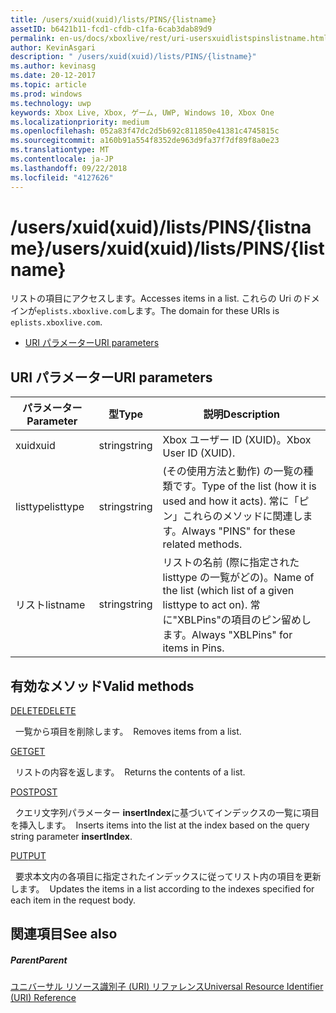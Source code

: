 ```yaml
---
title: /users/xuid(xuid)/lists/PINS/{listname}
assetID: b6421b11-fcd1-cfdb-c1fa-6cab3dab89d9
permalink: en-us/docs/xboxlive/rest/uri-usersxuidlistspinslistname.html
author: KevinAsgari
description: " /users/xuid(xuid)/lists/PINS/{listname}"
ms.author: kevinasg
ms.date: 20-12-2017
ms.topic: article
ms.prod: windows
ms.technology: uwp
keywords: Xbox Live, Xbox, ゲーム, UWP, Windows 10, Xbox One
ms.localizationpriority: medium
ms.openlocfilehash: 052a83f47dc2d5b692c811850e41381c4745815c
ms.sourcegitcommit: a160b91a554f8352de963d9fa37f7df89f8a0e23
ms.translationtype: MT
ms.contentlocale: ja-JP
ms.lasthandoff: 09/22/2018
ms.locfileid: "4127626"
---
```

# <a name="usersxuidxuidlistspinslistname"></a><span data-ttu-id="cdd1e-104">/users/xuid(xuid)/lists/PINS/{listname}</span><span class="sxs-lookup"><span data-stu-id="cdd1e-104">/users/xuid(xuid)/lists/PINS/{listname}</span></span>
<span data-ttu-id="cdd1e-105">リストの項目にアクセスします。</span><span class="sxs-lookup"><span data-stu-id="cdd1e-105">Accesses items in a list.</span></span> <span data-ttu-id="cdd1e-106">これらの Uri のドメインが`eplists.xboxlive.com`します。</span><span class="sxs-lookup"><span data-stu-id="cdd1e-106">The domain for these URIs is `eplists.xboxlive.com`.</span></span>
 
  * [<span data-ttu-id="cdd1e-107">URI パラメーター</span><span class="sxs-lookup"><span data-stu-id="cdd1e-107">URI parameters</span></span>](#ID4EV)
 
<a id="ID4EV"></a>

 
## <a name="uri-parameters"></a><span data-ttu-id="cdd1e-108">URI パラメーター</span><span class="sxs-lookup"><span data-stu-id="cdd1e-108">URI parameters</span></span>
 
| <span data-ttu-id="cdd1e-109">パラメーター</span><span class="sxs-lookup"><span data-stu-id="cdd1e-109">Parameter</span></span>| <span data-ttu-id="cdd1e-110">型</span><span class="sxs-lookup"><span data-stu-id="cdd1e-110">Type</span></span>| <span data-ttu-id="cdd1e-111">説明</span><span class="sxs-lookup"><span data-stu-id="cdd1e-111">Description</span></span>| 
| --- | --- | --- | 
| <span data-ttu-id="cdd1e-112">xuid</span><span class="sxs-lookup"><span data-stu-id="cdd1e-112">xuid</span></span>| <span data-ttu-id="cdd1e-113">string</span><span class="sxs-lookup"><span data-stu-id="cdd1e-113">string</span></span>| <span data-ttu-id="cdd1e-114">Xbox ユーザー ID (XUID)。</span><span class="sxs-lookup"><span data-stu-id="cdd1e-114">Xbox User ID (XUID).</span></span>| 
| <span data-ttu-id="cdd1e-115">listtype</span><span class="sxs-lookup"><span data-stu-id="cdd1e-115">listtype</span></span>| <span data-ttu-id="cdd1e-116">string</span><span class="sxs-lookup"><span data-stu-id="cdd1e-116">string</span></span>| <span data-ttu-id="cdd1e-117">(その使用方法と動作) の一覧の種類です。</span><span class="sxs-lookup"><span data-stu-id="cdd1e-117">Type of the list (how it is used and how it acts).</span></span> <span data-ttu-id="cdd1e-118">常に「ピン」これらのメソッドに関連します。</span><span class="sxs-lookup"><span data-stu-id="cdd1e-118">Always "PINS" for these related methods.</span></span>| 
| <span data-ttu-id="cdd1e-119">リスト</span><span class="sxs-lookup"><span data-stu-id="cdd1e-119">listname</span></span>| <span data-ttu-id="cdd1e-120">string</span><span class="sxs-lookup"><span data-stu-id="cdd1e-120">string</span></span>| <span data-ttu-id="cdd1e-121">リストの名前 (際に指定された listtype の一覧がどの)。</span><span class="sxs-lookup"><span data-stu-id="cdd1e-121">Name of the list (which list of a given listtype to act on).</span></span> <span data-ttu-id="cdd1e-122">常に"XBLPins"の項目のピン留めします。</span><span class="sxs-lookup"><span data-stu-id="cdd1e-122">Always "XBLPins" for items in Pins.</span></span>| 
  
<a id="ID4EGC"></a>

 
## <a name="valid-methods"></a><span data-ttu-id="cdd1e-123">有効なメソッド</span><span class="sxs-lookup"><span data-stu-id="cdd1e-123">Valid methods</span></span>

[<span data-ttu-id="cdd1e-124">DELETE</span><span class="sxs-lookup"><span data-stu-id="cdd1e-124">DELETE</span></span>](uri-usersxuidlistspinslistnamedelete.md)

<span data-ttu-id="cdd1e-125">&nbsp;&nbsp;一覧から項目を削除します。</span><span class="sxs-lookup"><span data-stu-id="cdd1e-125">&nbsp;&nbsp;Removes items from a list.</span></span>

[<span data-ttu-id="cdd1e-126">GET</span><span class="sxs-lookup"><span data-stu-id="cdd1e-126">GET</span></span>](uri-usersxuidlistspinslistnameget.md)

<span data-ttu-id="cdd1e-127">&nbsp;&nbsp;リストの内容を返します。</span><span class="sxs-lookup"><span data-stu-id="cdd1e-127">&nbsp;&nbsp;Returns the contents of a list.</span></span>

[<span data-ttu-id="cdd1e-128">POST</span><span class="sxs-lookup"><span data-stu-id="cdd1e-128">POST</span></span>](uri-usersxuidlistspinslistnamepost.md)

<span data-ttu-id="cdd1e-129">&nbsp;&nbsp;クエリ文字列パラメーター **insertIndex**に基づいてインデックスの一覧に項目を挿入します。</span><span class="sxs-lookup"><span data-stu-id="cdd1e-129">&nbsp;&nbsp;Inserts items into the list at the index based on the query string parameter **insertIndex**.</span></span>

[<span data-ttu-id="cdd1e-130">PUT</span><span class="sxs-lookup"><span data-stu-id="cdd1e-130">PUT</span></span>](uri-usersxuidlistspinslistnameput.md)

<span data-ttu-id="cdd1e-131">&nbsp;&nbsp;要求本文内の各項目に指定されたインデックスに従ってリスト内の項目を更新します。</span><span class="sxs-lookup"><span data-stu-id="cdd1e-131">&nbsp;&nbsp;Updates the items in a list according to the indexes specified for each item in the request body.</span></span>
 
<a id="ID4EZC"></a>

 
## <a name="see-also"></a><span data-ttu-id="cdd1e-132">関連項目</span><span class="sxs-lookup"><span data-stu-id="cdd1e-132">See also</span></span>
 
<a id="ID4E2C"></a>

 
##### <a name="parent"></a><span data-ttu-id="cdd1e-133">Parent</span><span class="sxs-lookup"><span data-stu-id="cdd1e-133">Parent</span></span> 

[<span data-ttu-id="cdd1e-134">ユニバーサル リソース識別子 (URI) リファレンス</span><span class="sxs-lookup"><span data-stu-id="cdd1e-134">Universal Resource Identifier (URI) Reference</span></span>](../atoc-xboxlivews-reference-uris.md)

   